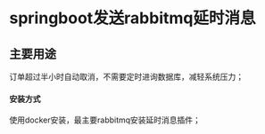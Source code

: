# springboot发送rabbitmq延时消息

## 主要用途

订单超过半小时自动取消，不需要定时进询数据库，减轻系统压力；

#### 安装方式

使用docker安装，最主要rabbitmq安装延时消息插件；



